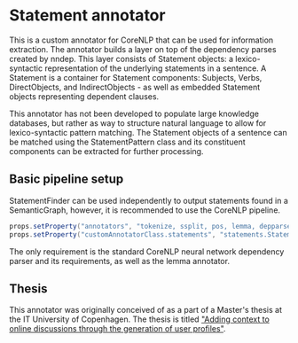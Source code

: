 Statement annotator
===================
This is a custom annotator for CoreNLP that can be used for information extraction.
The annotator builds a layer on top of the dependency parses created by nndep.
This layer consists of Statement objects: a lexico-syntactic representation of the underlying statements in a sentence.
A Statement is a container for Statement components: Subjects, Verbs, DirectObjects, and IndirectObjects -
as well as embedded Statement objects representing dependent clauses.

This annotator has not been developed to populate large knowledge databases,
but rather as way to structure natural language to allow for lexico-syntactic pattern matching.
The Statement objects of a sentence can be matched using the StatementPattern class
and its constituent components can be extracted for further processing.

Basic pipeline setup
--------------------
StatementFinder can be used independently to output statements found in a SemanticGraph,
however, it is recommended to use the CoreNLP pipeline.

```java
props.setProperty("annotators", "tokenize, ssplit, pos, lemma, depparse, statements");
props.setProperty("customAnnotatorClass.statements", "statements.StatementAnnotator");
```

The only requirement is the standard CoreNLP neural network dependency parser and its requirements,
as well as the lemma annotator.

Thesis
------
This annotator was originally conceived of as a part of a Master's thesis at the IT University of Copenhagen.
The thesis is titled ["Adding context to online discussions through the generation of user profiles"](https://github.com/simongray/StatementAnnotator/raw/master/Thesis_final_no_appendix_fixed.pdf).

